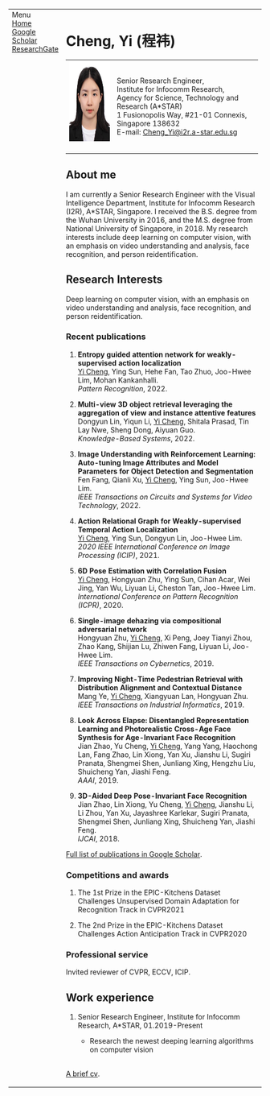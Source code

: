 <!-- <!DOCTYPE html PUBLIC "-//W3C//DTD XHTML 1.1//EN" -->
<!--   "http://www.w3.org/TR/xhtml11/DTD/xhtml11.dtd"> -->
<!-- <html xmlns="http://www.w3.org/1999/xhtml" xml:lang="en"> -->
<!-- <head> -->
<!-- <meta name="generator" content="jemdoc, see http://jemdoc.jaboc.net/" /> -->
<!-- <meta http-equiv="Content-Type" content="text/html;charset=utf-8" /> -->
<!-- <link rel="stylesheet" href="jemdoc.css" type="text/css" /> -->
<!-- <link rel="shortcut icon" href="favicon.ico" /> -->
<!-- <link rel="bookmark" href="favicon.ico" type="image/x-icon"　/> -->
<!-- <title>Cheng, Yi (程祎)</title> -->
<!-- </head> -->
<body>
<table summary="Table for page layout." id="tlayout">
<tr valign="top">
<td id="layout-menu">
<div class="menu-category">Menu</div>
<div class="menu-item"><a href="index.html" class="current">Home</a></div>
<div class="menu-item"><a href="https://scholar.google.com.sg/citations?user=OmyNx3IAAAAJ&hl=en">Google Scholar</a></div>
<div class="menu-item"><a href="https://www.researchgate.net/profile/Yi-Cheng-26">ResearchGate</a></div>
</td>
<td id="layout-content">
<div id="toptitle">
<h1>Cheng, Yi (程祎) </h1>
</div>
<table class="imgtable"><tr><td>
<a href="https://staceycy.github.io/"><img src="photo/ChengYi.jpg" alt="alt text" width="131px" height="160px" /></a>&nbsp;</td>
<td align="left"><p>Senior Research Engineer,<br />
Institute for Infocomm Research,<br />
Agency for Science, Technology and Research (A*STAR) <br />
1 Fusionopolis Way, #21-01 Connexis, Singapore 138632 <br />
E-mail: <a href="mailto:zhouxiuze@foxmail.com">Cheng_Yi@i2r.a-star.edu.sg</a></p>
</td></tr></table>
<h2>About me</h2>
<p>I am currently a Senior Research Engineer with the Visual Intelligence Department, Institute for Infocomm Research (I2R), A*STAR, Singapore. I received the B.S. degree from the Wuhan University in 2016, and the M.S. degree from National University of Singapore, in 2018. My research interests include deep learning on computer vision, with an emphasis on video understanding and analysis, face recognition, and person reidentification.</p>
<h2>Research Interests</h2>
<p>Deep learning on computer vision, with an emphasis on video understanding and analysis, face recognition, and person reidentification. </p>
<h3>Recent publications </h3>
<ol>
<!-- <li><p>Yi Cheng, Ying Sun, Hehe Fan, Tao Zhuo, Joo-Hwee Lim, Mohan Kankanhalli, "Entropy guided attention network for weakly-supervised action localization", <i>Pattern Recognition</i>, Jun. 2022, 195, pp. 116595. (IF = 6.954) [<a href="pub/CoCNN.pdf">pdf</a>][<a href="https://github.com/XiuzeZhou/cocnn">code</a>]</p>
</li> -->
<li><p><b>Entropy guided attention network for weakly-supervised action localization</b> <br />
  <u>Yi Cheng</u>, Ying Sun, Hehe Fan, Tao Zhuo, Joo-Hwee Lim, Mohan Kankanhalli. <br />
  <i>Pattern Recognition</i>, 2022. </p>
</li>
<li><p><b>Multi-view 3D object retrieval leveraging the aggregation of view and instance attentive features</b> <br />
   Dongyun Lin, Yiqun Li, <u>Yi Cheng</u>, Shitala Prasad, Tin Lay Nwe, Sheng Dong, Aiyuan Guo. <br />
  <i>Knowledge-Based Systems</i>, 2022. </p>
</li>
<li><p><b>Image Understanding with Reinforcement Learning: Auto-tuning Image Attributes and Model Parameters for Object Detection and Segmentation</b> <br />
   Fen Fang, Qianli Xu, <u>Yi Cheng</u>, Ying Sun, Joo-Hwee Lim. <br />
  <i>IEEE Transactions on Circuits and Systems for Video Technology</i>, 2022. </p>
</li>
<li><p><b>Action Relational Graph for Weakly-supervised Temporal Action Localization</b> <br />
   <u>Yi Cheng</u>, Ying Sun, Dongyun Lin, Joo-Hwee Lim. <br />
  <i>2020 IEEE International Conference on Image Processing (ICIP)</i>, 2021. </p>
</li>
<li><p><b>6D Pose Estimation with Correlation Fusion</b> <br />
   <u>Yi Cheng</u>, Hongyuan Zhu, Ying Sun, Cihan Acar, Wei Jing, Yan Wu, Liyuan Li, Cheston Tan, Joo-Hwee Lim. <br />
  <i>International Conference on Pattern Recognition (ICPR)</i>, 2020. </p>
</li>
<li><p><b>Single-image dehazing via compositional adversarial network</b> <br />
   Hongyuan Zhu, <u>Yi Cheng</u>, Xi Peng, Joey Tianyi Zhou, Zhao Kang, Shijian Lu, Zhiwen Fang, Liyuan Li, Joo-Hwee Lim. <br />
  <i>IEEE Transactions on Cybernetics</i>, 2019. </p>
</li>
<li><p><b>Improving Night-Time Pedestrian Retrieval with Distribution Alignment and Contextual Distance</b> <br />
   Mang Ye, <u>Yi Cheng</u>, Xiangyuan Lan, Hongyuan Zhu. <br />
  <i>IEEE Transactions on Industrial Informatics</i>, 2019. </p>
</li>
<li><p><b>Look Across Elapse: Disentangled Representation Learning and Photorealistic Cross-Age Face Synthesis for Age-Invariant Face Recognition</b> <br />
   Jian Zhao, Yu Cheng, <u>Yi Cheng</u>, Yang Yang, Haochong Lan, Fang Zhao, Lin Xiong, Yan Xu, Jianshu Li, Sugiri Pranata, Shengmei Shen, Junliang Xing, Hengzhu Liu, Shuicheng Yan, Jiashi Feng. <br />
  <i>AAAI</i>, 2019. </p>
</li>
<li><p><b>3D-Aided Deep Pose-Invariant Face Recognition</b> <br />
   Jian Zhao, Lin Xiong, Yu Cheng, <u>Yi Cheng</u>, Jianshu Li, Li Zhou, Yan Xu, Jayashree Karlekar, Sugiri Pranata, Shengmei Shen, Junliang Xing, Shuicheng Yan, Jiashi Feng. <br />
  <i>IJCAI</i>, 2018. </p>
</li>
</ol>
<p><a href="https://scholar.google.com.sg/citations?user=OmyNx3IAAAAJ&hl=en">Full list of publications in Google Scholar</a>.</p>

<h3>Competitions and awards</h3>
<ol>
<li><p>The 1st Prize in the EPIC-Kitchens Dataset Challenges Unsupervised Domain Adaptation for Recognition Track in CVPR2021</p>
</li>
<li><p>The 2nd Prize in the EPIC-Kitchens Dataset Challenges Action Anticipation Track in CVPR2020</p>
</li>
</ol>

<h3>Professional service</h3>
<!-- <p><b>Reviewer</b></p> -->
</li>
<p>Invited reviewer of CVPR, ECCV, ICIP.</p>
</li>
<!-- <ul>
<li><p>IEEE/CVF Computer Vision and Pattern Recognition Conference (CVPR)</p>
</li>
<li><p>European Conference on Computer Vision (ECCV)</p>
</li>
<li><p>IEEE International Conference on Image Processing (IEEE ICIP)</p>
</li>  
</ul> -->
  
<h2>Work experience</h2>
<ol>
<li><p>Senior Research Engineer, Institute for Infocomm Research, A*STAR, 01.2019-Present</p></li>
<ul>
<li><p>Research the newest deeping learning algorithms on computer vision</p>
</li>
</ul>
</ol>
<p><br />
<a href="cv/cv.pdf">A brief cv</a>.</p>
</td>
</tr>
</table>
</body>
<!-- </html> -->
